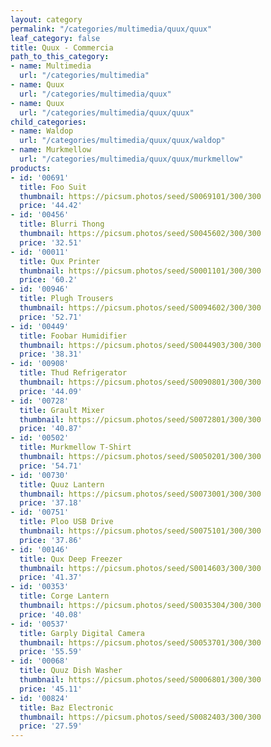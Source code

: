 ```yaml
---
layout: category
permalink: "/categories/multimedia/quux/quux"
leaf_category: false
title: Quux - Commercia
path_to_this_category:
- name: Multimedia
  url: "/categories/multimedia"
- name: Quux
  url: "/categories/multimedia/quux"
- name: Quux
  url: "/categories/multimedia/quux/quux"
child_categories:
- name: Waldop
  url: "/categories/multimedia/quux/quux/waldop"
- name: Murkmellow
  url: "/categories/multimedia/quux/quux/murkmellow"
products:
- id: '00691'
  title: Foo Suit
  thumbnail: https://picsum.photos/seed/S0069101/300/300
  price: '44.42'
- id: '00456'
  title: Blurri Thong
  thumbnail: https://picsum.photos/seed/S0045602/300/300
  price: '32.51'
- id: '00011'
  title: Qux Printer
  thumbnail: https://picsum.photos/seed/S0001101/300/300
  price: '60.2'
- id: '00946'
  title: Plugh Trousers
  thumbnail: https://picsum.photos/seed/S0094602/300/300
  price: '52.71'
- id: '00449'
  title: Foobar Humidifier
  thumbnail: https://picsum.photos/seed/S0044903/300/300
  price: '38.31'
- id: '00908'
  title: Thud Refrigerator
  thumbnail: https://picsum.photos/seed/S0090801/300/300
  price: '44.09'
- id: '00728'
  title: Grault Mixer
  thumbnail: https://picsum.photos/seed/S0072801/300/300
  price: '40.87'
- id: '00502'
  title: Murkmellow T-Shirt
  thumbnail: https://picsum.photos/seed/S0050201/300/300
  price: '54.71'
- id: '00730'
  title: Quuz Lantern
  thumbnail: https://picsum.photos/seed/S0073001/300/300
  price: '37.18'
- id: '00751'
  title: Ploo USB Drive
  thumbnail: https://picsum.photos/seed/S0075101/300/300
  price: '37.86'
- id: '00146'
  title: Qux Deep Freezer
  thumbnail: https://picsum.photos/seed/S0014603/300/300
  price: '41.37'
- id: '00353'
  title: Corge Lantern
  thumbnail: https://picsum.photos/seed/S0035304/300/300
  price: '40.08'
- id: '00537'
  title: Garply Digital Camera
  thumbnail: https://picsum.photos/seed/S0053701/300/300
  price: '55.59'
- id: '00068'
  title: Quuz Dish Washer
  thumbnail: https://picsum.photos/seed/S0006801/300/300
  price: '45.11'
- id: '00824'
  title: Baz Electronic
  thumbnail: https://picsum.photos/seed/S0082403/300/300
  price: '27.59'
---
```

